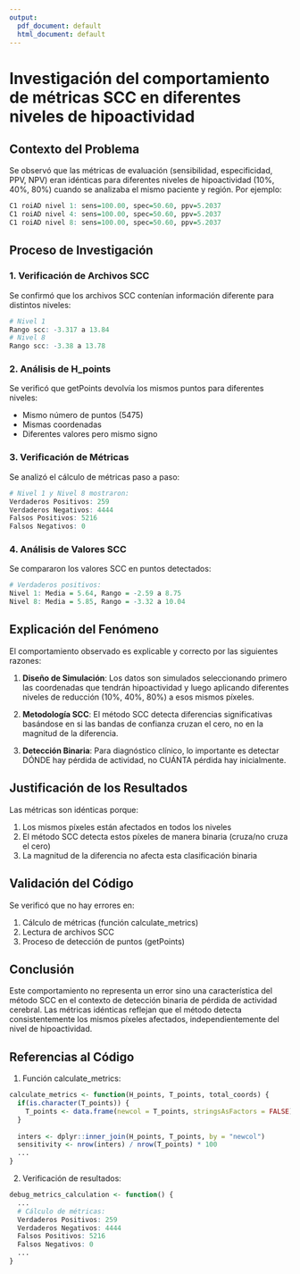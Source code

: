 ```yaml
---
output:
  pdf_document: default
  html_document: default
---
```

# Investigación del comportamiento de métricas SCC en diferentes niveles de hipoactividad

## Contexto del Problema

Se observó que las métricas de evaluación (sensibilidad, especificidad, PPV, NPV) eran idénticas para diferentes niveles de hipoactividad (10%, 40%, 80%) cuando se analizaba el mismo paciente y región. Por ejemplo:

```r
C1 roiAD nivel 1: sens=100.00, spec=50.60, ppv=5.2037
C1 roiAD nivel 4: sens=100.00, spec=50.60, ppv=5.2037
C1 roiAD nivel 8: sens=100.00, spec=50.60, ppv=5.2037
```

## Proceso de Investigación

### 1. Verificación de Archivos SCC

Se confirmó que los archivos SCC contenían información diferente para distintos niveles:

```r
# Nivel 1
Rango scc: -3.317 a 13.84
# Nivel 8
Rango scc: -3.38 a 13.78
```

### 2. Análisis de H_points

Se verificó que getPoints devolvía los mismos puntos para diferentes niveles:
- Mismo número de puntos (5475)
- Mismas coordenadas
- Diferentes valores pero mismo signo

### 3. Verificación de Métricas

Se analizó el cálculo de métricas paso a paso:

```r
# Nivel 1 y Nivel 8 mostraron:
Verdaderos Positivos: 259
Verdaderos Negativos: 4444
Falsos Positivos: 5216
Falsos Negativos: 0
```

### 4. Análisis de Valores SCC

Se compararon los valores SCC en puntos detectados:

```r
# Verdaderos positivos:
Nivel 1: Media = 5.64, Rango = -2.59 a 8.75
Nivel 8: Media = 5.85, Rango = -3.32 a 10.04
```

## Explicación del Fenómeno

El comportamiento observado es explicable y correcto por las siguientes razones:

1. **Diseño de Simulación**: Los datos son simulados seleccionando primero las coordenadas que tendrán hipoactividad y luego aplicando diferentes niveles de reducción (10%, 40%, 80%) a esos mismos píxeles.

2. **Metodología SCC**: El método SCC detecta diferencias significativas basándose en si las bandas de confianza cruzan el cero, no en la magnitud de la diferencia.

3. **Detección Binaria**: Para diagnóstico clínico, lo importante es detectar DÓNDE hay pérdida de actividad, no CUÁNTA pérdida hay inicialmente.

## Justificación de los Resultados

Las métricas son idénticas porque:
1. Los mismos píxeles están afectados en todos los niveles
2. El método SCC detecta estos píxeles de manera binaria (cruza/no cruza el cero)
3. La magnitud de la diferencia no afecta esta clasificación binaria

## Validación del Código

Se verificó que no hay errores en:
1. Cálculo de métricas (función calculate_metrics)
2. Lectura de archivos SCC
3. Proceso de detección de puntos (getPoints)

## Conclusión

Este comportamiento no representa un error sino una característica del método SCC en el contexto de detección binaria de pérdida de actividad cerebral. Las métricas idénticas reflejan que el método detecta consistentemente los mismos píxeles afectados, independientemente del nivel de hipoactividad.

## Referencias al Código

1. Función calculate_metrics:
```r
calculate_metrics <- function(H_points, T_points, total_coords) {
  if(is.character(T_points)) {
    T_points <- data.frame(newcol = T_points, stringsAsFactors = FALSE)
  }
  
  inters <- dplyr::inner_join(H_points, T_points, by = "newcol")
  sensitivity <- nrow(inters) / nrow(T_points) * 100
  ...
}
```

2. Verificación de resultados:
```r
debug_metrics_calculation <- function() {
  ...
  # Cálculo de métricas:
  Verdaderos Positivos: 259 
  Verdaderos Negativos: 4444 
  Falsos Positivos: 5216 
  Falsos Negativos: 0 
  ...
}
```